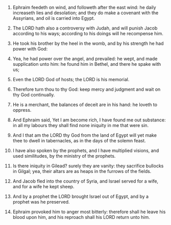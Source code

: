 1. Ephraim feedeth on wind, and followeth after the east wind: he
daily increaseth lies and desolation; and they do make a covenant with
the Assyrians, and oil is carried into Egypt.

2. The LORD hath also a controversy with Judah, and will punish
Jacob according to his ways; according to his doings will he
recompense him.

3. He took his brother by the heel in the womb, and by his strength
he had power with God:

4. Yea, he had power over the angel, and
prevailed: he wept, and made supplication unto him: he found him in
Bethel, and there he spake with us;

5. Even the LORD God of hosts;
the LORD is his memorial.

6. Therefore turn thou to thy God: keep mercy and judgment and wait
on thy God continually.

7. He is a merchant, the balances of deceit are in his hand: he
loveth to oppress.

8. And Ephraim said, Yet I am become rich, I have found me out
substance: in all my labours they shall find none iniquity in me that
were sin.

9. And I that am the LORD thy God from the land of Egypt will yet
make thee to dwell in tabernacles, as in the days of the solemn feast.

10. I have also spoken by the prophets, and I have multiplied
visions, and used similitudes, by the ministry of the prophets.

11. Is there iniquity in Gilead? surely they are vanity: they
sacrifice bullocks in Gilgal; yea, their altars are as heaps in the
furrows of the fields.

12. And Jacob fled into the country of Syria, and Israel served for
a wife, and for a wife he kept sheep.

13. And by a prophet the LORD brought Israel out of Egypt, and by a
prophet was he preserved.

14. Ephraim provoked him to anger most bitterly: therefore shall he
leave his blood upon him, and his reproach shall his LORD return unto
him.